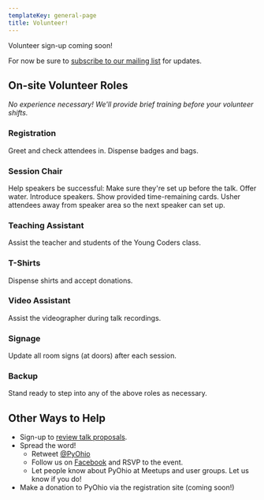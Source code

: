 ```yaml
---
templateKey: general-page
title: Volunteer!
---
```


Volunteer sign-up coming soon!

For now be sure to [subscribe to our mailing list](/news/keep-in-touch) for updates.

On-site Volunteer Roles
----------------------

*No experience necessary! We'll provide brief training before your volunteer shifts.*

### Registration

Greet and check attendees in. Dispense badges and bags.

### Session Chair

Help speakers be successful: Make sure they're set up before the talk. Offer water. Introduce speakers. Show provided 
time-remaining cards. Usher attendees away from speaker area so the next speaker can set up.

### Teaching Assistant

Assist the teacher and students of the Young Coders class.

### T-Shirts

Dispense shirts and accept donations.

### Video Assistant

Assist the videographer during talk recordings.

### Signage

Update all room signs (at doors) after each session.

### Backup

Stand ready to step into any of the above roles as necessary.

Other Ways to Help
------------------

* Sign-up to [review talk proposals](/speak/review-proposals).
* Spread the word!
  * Retweet [@PyOhio](https://twitter.com/pyohio)
  * Follow us on [Facebook](https://www.facebook.com/pyohio) and RSVP to the event.
  * Let people know about PyOhio at Meetups and user groups. Let us know if you do!
* Make a donation to PyOhio via the registration site (coming soon!)

